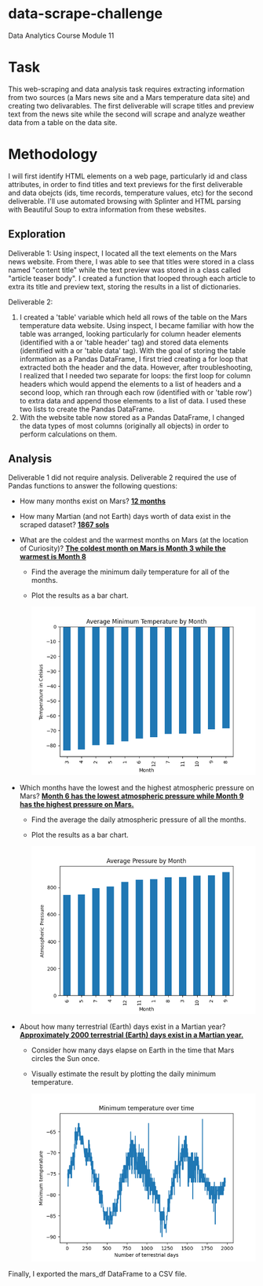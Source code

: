 # data-scrape-challenge
Data Analytics Course Module 11

# Task
This web-scraping and data analysis task requires extracting information from two sources (a Mars news site and a Mars temperature data site) and creating two delivarables. The first deliverable will scrape titles and preview text from the news site while the second will scrape and analyze weather data from a table on the data site.

# Methodology
I will first identify HTML elements on a web page, particularly id and class attributes, in order to find titles and text previews for the first deliverable and data obejcts (ids, time records, temperature values, etc) for the second deliverable. I'll use automated browsing with Splinter and HTML parsing with Beautiful Soup to extra information from these websites.

## Exploration
Deliverable 1: Using inspect, I located all the text elements on the Mars news website. From there, I was able to see that titles were stored in a class named "content title" while the text preview was stored in a class called "article teaser body". I created a function that looped through each article to extra its title and preview text, storing the results in a list of dictionaries.
  
Deliverable 2:
1. I created a 'table' variable which held all rows of the table on the Mars temperature data website. Using inspect, I became familiar with how the table was arranged, looking particularly for column header elements (identified with a <th> or 'table header' tag) and stored data elements (identified with a <td> or 'table data' tag). With the goal of storing the table information as a Pandas DataFrame, I first tried creating a for loop that extracted both the header and the data. However, after troubleshooting, I realized that I needed two separate for loops: the first loop for column headers which would append the elements to a list of headers and a second loop, which ran through each row (identified with <tr> or 'table row') to extra data and append those elements to a list of data. I used these two lists to create the Pandas DataFrame.
2. With the website table now stored as a Pandas DataFrame, I changed the data types of most columns (originally all objects) in order to perform calculations on them.
  
## Analysis

Deliverable 1 did not require analysis.
Deliverable 2 required the use of Pandas functions to answer the following questions:

- How many months exist on Mars?  <ins> **12 months** </ins>
- How many Martian (and not Earth) days worth of data exist in the scraped dataset?  <ins> **1867 sols**</ins>
  
- What are the coldest and the warmest months on Mars (at the location of Curiosity)? <ins> **The coldest month on Mars is Month 3 while the warmest is Month 8**</ins>
  - Find the average the minimum daily temperature for all of the months.
  - Plot the results as a bar chart.
    
    ![bar chart of sorted daily temperatures on Mars](images/avg_temp_monthly.png)
    
- Which months have the lowest and the highest atmospheric pressure on Mars? <ins> **Month 6 has the lowest atmospheric pressure while Month 9 has the highest pressure on Mars.**</ins>
  - Find the average the daily atmospheric pressure of all the months.
  - Plot the results as a bar chart.
    
    ![bar chart of sorted daily pressure on Mars](images/avg_pressure_monthly.png)

- About how many terrestrial (Earth) days exist in a Martian year? <ins> **Approximately 2000 terrestrial (Earth) days exist in a Martian year.**</ins>
  - Consider how many days elapse on Earth in the time that Mars circles the Sun once.
  - Visually estimate the result by plotting the daily minimum temperature.
    
    ![bar chart of sorted daily minimum temperatures on Mars](images/min_daily_temp.png)

Finally, I exported the mars_df DataFrame to a CSV file. 
